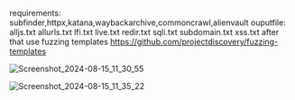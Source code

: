 requirements:
subfinder,httpx,katana,waybackarchive,commoncrawl,alienvault
ouputfile:
alljs.txt  allurls.txt  lfi.txt  live.txt  redir.txt  sqli.txt  subdomain.txt  xss.txt
after that use fuzzing templates
https://github.com/projectdiscovery/fuzzing-templates

![Screenshot_2024-08-15_11_30_55](https://github.com/user-attachments/assets/2c3b06b4-6e68-4ee8-9cf7-308dc4f657d8)



![Screenshot_2024-08-15_11_35_22](https://github.com/user-attachments/assets/c50454ff-8bed-45f0-84e7-4bb0b97b4696)

